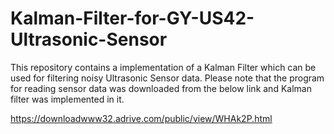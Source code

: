 # Kalman-Filter-for-GY-US42-Ultrasonic-Sensor
This repository contains a implementation of a Kalman Filter which can be used for filtering noisy Ultrasonic Sensor data. 
Please note that the program for reading sensor data was downloaded from the below link and Kalman filter was implemented in it.

https://downloadwww32.adrive.com/public/view/WHAk2P.html
